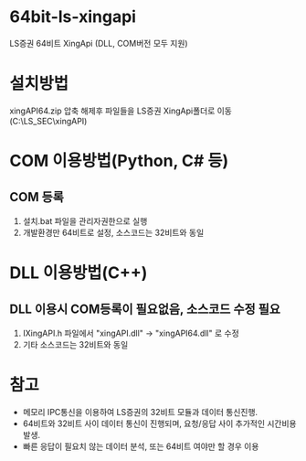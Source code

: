 # 64bit-ls-xingapi
LS증권 64비트 XingApi (DLL, COM버전 모두 지원)

# 설치방법
xingAPI64.zip 압축 해제후 파일들을 LS증권 XingApi폴더로 이동 (C:\LS_SEC\xingAPI)

# COM 이용방법(Python, C# 등)
## COM 등록
  1. 설치.bat 파일을 관리자권한으로 실행
  2. 개발환경만 64비트로 설정, 소스코드는 32비트와 동일

# DLL 이용방법(C++)
## DLL 이용시 COM등록이 필요없음, 소스코드 수정 필요
  1. IXingAPI.h 파일에서 "xingAPI.dll" -> "xingAPI64.dll" 로 수정
  2. 기타 소스코드는 32비트와 동일

# 참고
* 메모리 IPC통신을 이용하여 LS증권의 32비트 모듈과 데이터 통신진행.
* 64비트와 32비트 사이 데이터 통신이 진행되며, 요청/응답 사이 추가적인 시간비용 발생.
* 빠른 응답이 필요치 않는 데이터 분석, 또는 64비트 여야만 할 경우 이용

